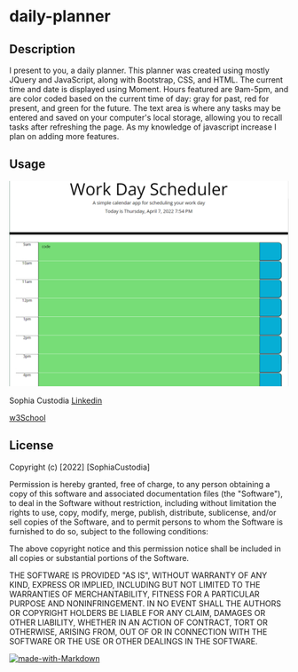 # daily-planner

## Description 

I present to you, a daily planner. This planner was created using mostly JQuery and JavaScript, along with Bootstrap, CSS, and HTML. The current time and date is displayed using Moment. Hours featured are 9am-5pm, and are color coded based on the current time of day: gray for past, red for present, and green for the future. The text area is where any tasks may be entered and saved on your computer's local storage, allowing you to recall tasks after refreshing the page.  As my knowledge of javascript increase I plan on adding more features. 
 
## Usage

![daily-planner](./assets/screenshot.PNG)

Sophia Custodia
[Linkedin](https://www.linkedin.com/in/sophia-custodia/)

[w3School](https://w3schools.com/)


## License

Copyright (c) [2022] [SophiaCustodia]

Permission is hereby granted, free of charge, to any person obtaining a copy
of this software and associated documentation files (the "Software"), to deal
in the Software without restriction, including without limitation the rights
to use, copy, modify, merge, publish, distribute, sublicense, and/or sell
copies of the Software, and to permit persons to whom the Software is
furnished to do so, subject to the following conditions:

The above copyright notice and this permission notice shall be included in all
copies or substantial portions of the Software.

THE SOFTWARE IS PROVIDED "AS IS", WITHOUT WARRANTY OF ANY KIND, EXPRESS OR
IMPLIED, INCLUDING BUT NOT LIMITED TO THE WARRANTIES OF MERCHANTABILITY,
FITNESS FOR A PARTICULAR PURPOSE AND NONINFRINGEMENT. IN NO EVENT SHALL THE
AUTHORS OR COPYRIGHT HOLDERS BE LIABLE FOR ANY CLAIM, DAMAGES OR OTHER
LIABILITY, WHETHER IN AN ACTION OF CONTRACT, TORT OR OTHERWISE, ARISING FROM,
OUT OF OR IN CONNECTION WITH THE SOFTWARE OR THE USE OR OTHER DEALINGS IN THE
SOFTWARE.



[![made-with-Markdown](https://img.shields.io/badge/Made%20with-Markdown-1f425f.svg)](http://commonmark.org)
